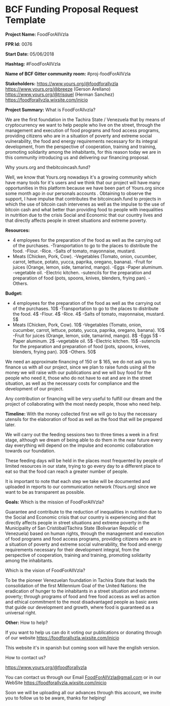 
# BCF Funding Proposal Request Template

**Project Name:**
FoodForAllVzla

**FPR Id:**
0076

**Start Date:**
05/06/2018

**Hashtag:**
#FoodForAllVzla

**Name of BCF Gitter community room:**
#proj-foodForAllVzla

**Stakeholders:**
https://www.yours.org/@foodforallvzla
https://www.yours.org/@breeze (Gerson Arellano)
https://www.yours.org/@trisquel (Herman Sanchez)
https://foodforallvzla.wixsite.com/inicio

**Project Summary:**
What is FoodForAllvzla?

We are the first foundation in the Tachira State / Venezuela that by means of cryptocurrency we want to help people who live on the street, through the management and execution of food programs and food access programs, providing citizens who are in a situation of poverty and extreme social vulnerability, the food and energy requirements necessary for its integral development, from the perspective of cooperation, training and training, promoting solidarity among the inhabitants, for this reason today we are in this community introducing us and delivering our financing proposal.

Why yours.org and thebitcoincash.fund?

Well, we know that Yours.org nowadays it&#39;s a growing community which have many tools for it&#39;s users and we think that our project will have many opportunities in this platform because we have been part of Yours.org since some month ago in our personals accounts . Obtaining to observe the support, I have impulse that contributes the bitcoincash.fund to projects in which the use of bitcoin cash intervenes as well as the impulse to the use of bitcoin cash and what better than providing food to people with inequalities in nutrition due to the crisis Social and Economic that our country lives and that directly affects people in street situations and extreme poverty.


**Resources:**
- 4 employees for the preparation of the food as well as the carrying out of the purchases.
-Transportation to go to the places to distribute the food.
-Flour.
-Rice.
-Salts of tomato, mayonnaise, mustard.
- Meats (Chicken, Pork, Cow).
-Vegetables (Tomato, onion, cucumber, carrot, lettuce, potato, yucca, paprika, oregano, banana).
-Fruit for juices (Orange, lemon, side, tamarind, mango).
-Eggs
-Paper aluminum.
-vegetable oil.
-Electric kitchen.
-sutencils for the preparation and preparation of food (pots, spoons, knives, blenders, frying pan).
-Others.

**Budget:**
- 4 employees for the preparation of the food as well as the carrying out of the purchases. 10$
-Transportation to go to the places to distribute the food. 4$
-Flour. 4$
-Rice. 4$
-Salts of tomato, mayonnaise, mustard. 5$
- Meats (Chicken, Pork, Cow). 10$
-Vegetables (Tomato, onion, cucumber, carrot, lettuce, potato, yucca, paprika, oregano, banana). 10$
-Fruit for juices (Orange, lemon, side, tamarind, mango). 8$
-Eggs 5$
-Paper aluminum. 2$
-vegetable oil.  5$
-Electric kitchen.  15$
-sutencils for the preparation and preparation of food (pots, spoons, knives, blenders, frying pan). 30$
-Others.  50$

We need an approximate financing of 150 or $ 165, we do not ask you to finance us with all our project, since we plan to raise funds using all the money we will raise with our publications and we will buy food for the people who need it, those who do not have to eat and are in the street situation, as well as the necessary costs for compliance and the development of our project.

Any contribution or financing will be very useful to fulfill our dream and the project of collaborating with the most needy people, those who need help.

**Timeline:**
With the money collected first we will go to buy the necessary utensils for the elaboration of food as well as the food that will be prepared later.

We will carry out the feeding sessions two to three times a week in a first stage, although we dream of being able to do them in the near future every day everything will depend on the impulse and economic collaboration towards our foundation.

These feeding days will be held in the places most frequented by people of limited resources in our state, trying to go every day to a different place to eat so that the food can reach a greater number of people.

It is important to note that each step we take will be documented and uploaded in reports to our communication network (Yours.org) since we want to be as transparent as possible.

**Goals:**
Which is the mission of FoodForAllVzla?

Guarantee and contribute to the reduction of inequalities in nutrition due to the Social and Economic crisis that our country is experiencing and that directly affects people in street situations and extreme poverty in the Municipality of San Cristóbal/Táchira State (Bolivarian Republic of Venezuela)  based on human rights, through the management and execution of food programs and food access programs, providing citizens who are in a situation of poverty and extreme social vulnerability, the food and energy requirements necessary for their development integral, from the perspective of cooperation, training and training, promoting solidarity among the inhabitants.

Which is the vision of FoodForAllVzla?

To be the pioneer Venezuelan foundation in Tachira State that leads the consolidation of the first Millennium Goal of the United Nations: the eradication of hunger to the inhabitants in a street situation and extreme poverty; through programs of food and free food access as well as action and ethical commitment to the most disadvantaged people as basic axes that guide our development and growth, where food is guaranteed as a universal right.

**Other:**
How to help? 

If you want to help us can do it voting our publications or donating through of our website https://foodforallvzla.wixsite.com/inicio

This website it&#39;s in spanish but coming soon will have the english version.

How to contact us?

https://www.yours.org/@foodforallvzla

You can contact us through our Email FoodForAllVzla@gmail.com or in our WebSite https://foodforallvzla.wixsite.com/inicio

Soon we will be uploading all our advances through this account, we invite you to follow us to be aware, thanks for helping!  
